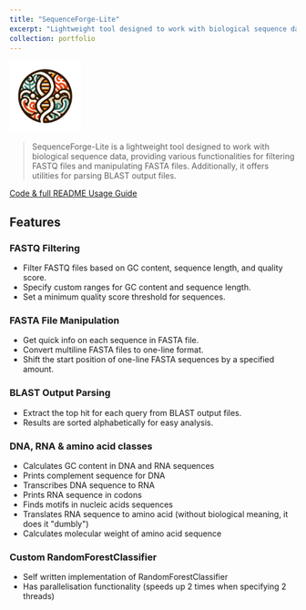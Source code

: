 ```yaml
---
title: "SequenceForge-Lite"
excerpt: "Lightweight tool designed to work with biological sequence data, providing various functionalities for filtering FASTQ files and manipulating FASTA files<br/><img src='/images/500x300/SequenceForge-Lite500x300.png'>"
collection: portfolio
---
```


<img src='/images/SequenceForge-Lite.png' width="25%">

> SequenceForge-Lite is a lightweight tool designed to work with biological sequence data, providing various functionalities for filtering FASTQ files and manipulating FASTA files. Additionally, it offers utilities for parsing BLAST output files.

<a href="https://github.com/iliapopov17/SequenceForge-Lite"><i class="fab fa-fw fa-github zoom" aria-hidden="true"></i> Code & full README </a>
<a href="https://iliapopov17.github.io/Sequence-Forge-Lite-Guide/"><i class="fas fa-fw fa-link zoom" aria-hidden="true"></i> Usage Guide </a>

## Features
### FASTQ Filtering
- Filter FASTQ files based on GC content, sequence length, and quality score.
- Specify custom ranges for GC content and sequence length.
- Set a minimum quality score threshold for sequences.
### FASTA File Manipulation
- Get quick info on each sequence in FASTA file.
- Convert multiline FASTA files to one-line format.
- Shift the start position of one-line FASTA sequences by a specified amount.
### BLAST Output Parsing
- Extract the top hit for each query from BLAST output files.
- Results are sorted alphabetically for easy analysis.
### DNA, RNA & amino acid classes
- Calculates GC content in DNA and RNA sequences
- Prints complement sequence for DNA
- Transcribes DNA sequence to RNA
- Prints RNA sequence in codons
- Finds motifs in nucleic acids sequences
- Translates RNA sequence to amino acid (without biological meaning, it does it "dumbly")
- Calculates molecular weight of amino acid sequence
### Custom RandomForestClassifier
- Self written implementation of RandomForestClassifier
- Has parallelisation functionality (speeds up 2 times when specifying 2 threads)